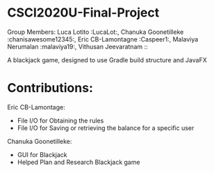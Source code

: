 # CSCI2020U-Final-Project
Group Members: Luca Lotito :LucaLot:, Chanuka Goonetilleke :chanisawesome12345:, Eric CB-Lamontagne :Caspeer1:, Malaviya Nerumalan :malaviya19:, Vithusan Jeevaratnam ::

A blackjack game, designed to use Gradle build structure and JavaFX

# Contributions:

Eric CB-Lamontage:
  - File I/O for Obtaining the rules
  - File I/O for Saving or retrieving the balance for a specific user
  
Chanuka Goonetilleke:
  - GUI for Blackjack
  - Helped Plan and Research Blackjack game



